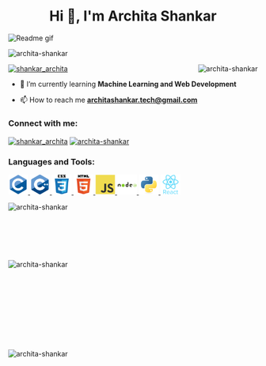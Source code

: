 <h1 align="center">Hi 👋, I'm Archita Shankar</h1>

![Readme gif](https://github.com/Archita-Shankar/My-Contents/blob/main/Readme%20gif.gif)


<p align="left"> <img src="https://komarev.com/ghpvc/?username=archita-shankar&label=Profile%20views&color=0e75b6&style=flat" alt="archita-shankar" /> </p>

<p><img align="right" src="https://github.com/Archita-Shankar/Archita-Shankar/assets/121395581/f8bc6f5e-9823-461f-b708-b1dfbd7658b9" alt="archita-shankar" /></p>

<p align="left"> <a href="https://twitter.com/shankar_archita" target="blank"><img src="https://img.shields.io/twitter/follow/shankar_archita?logo=twitter&style=for-the-badge" alt="shankar_archita" /></a> </p>

- 🌱 I’m currently learning **Machine Learning and Web Development**

- 📫 How to reach me **architashankar.tech@gmail.com**

<h3 align="left">Connect with me:</h3>
<p align="left">
<a href="https://twitter.com/shankar_archita" target="blank"><img align="center" src="https://raw.githubusercontent.com/rahuldkjain/github-profile-readme-generator/master/src/images/icons/Social/twitter.svg" alt="shankar_archita" height="30" width="40" /></a>
<a href="https://linkedin.com/in/archita-shankar" target="blank"><img align="center" src="https://raw.githubusercontent.com/rahuldkjain/github-profile-readme-generator/master/src/images/icons/Social/linked-in-alt.svg" alt="archita-shankar" height="30" width="40" /></a>
  



<h3 align="left">Languages and Tools:</h3>
<p align="left"> <a href="https://www.cprogramming.com/" target="_blank" rel="noreferrer"> <img src="https://raw.githubusercontent.com/devicons/devicon/master/icons/c/c-original.svg" alt="c" width="40" height="40"/> </a> <a href="https://www.w3schools.com/cpp/" target="_blank" rel="noreferrer"> <img src="https://raw.githubusercontent.com/devicons/devicon/master/icons/cplusplus/cplusplus-original.svg" alt="cplusplus" width="40" height="40"/> </a> <a href="https://www.w3schools.com/css/" target="_blank" rel="noreferrer"> <img src="https://raw.githubusercontent.com/devicons/devicon/master/icons/css3/css3-original-wordmark.svg" alt="css3" width="40" height="40"/> </a> <a href="https://www.w3.org/html/" target="_blank" rel="noreferrer"> <img src="https://raw.githubusercontent.com/devicons/devicon/master/icons/html5/html5-original-wordmark.svg" alt="html5" width="40" height="40"/> </a> <a href="https://developer.mozilla.org/en-US/docs/Web/JavaScript" target="_blank" rel="noreferrer"> <img src="https://raw.githubusercontent.com/devicons/devicon/master/icons/javascript/javascript-original.svg" alt="javascript" width="40" height="40"/> </a> <a href="https://nodejs.org" target="_blank" rel="noreferrer"> <img src="https://raw.githubusercontent.com/devicons/devicon/master/icons/nodejs/nodejs-original-wordmark.svg" alt="nodejs" width="40" height="40"/> </a> <a href="https://www.python.org" target="_blank" rel="noreferrer"> <img src="https://raw.githubusercontent.com/devicons/devicon/master/icons/python/python-original.svg" alt="python" width="40" height="40"/> </a> <a href="https://reactjs.org/" target="_blank" rel="noreferrer"> <img src="https://raw.githubusercontent.com/devicons/devicon/master/icons/react/react-original-wordmark.svg" alt="react" width="40" height="40"/> </a> </p>

<p><img align="left" src="https://github-readme-stats.vercel.app/api/top-langs?username=archita-shankar&show_icons=true&locale=en&layout=compact" alt="archita-shankar" /></p>
<br>
<br>
<br>
<br>
<br>
<br>
<p>&nbsp;<img align="left" src="https://github-readme-stats.vercel.app/api?username=archita-shankar&show_icons=true&locale=en" alt="archita-shankar" /></p>
<br>
<br>
<br>
<br>
<br>
<br>
<br>
<br>
<p><img align="left" src="https://github-readme-streak-stats.herokuapp.com/?user=archita-shankar&" alt="archita-shankar" /></p>

